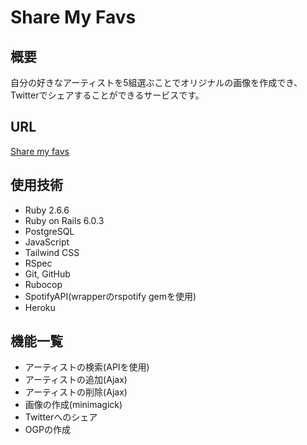 # Share My Favs
## 概要
自分の好きなアーティストを5組選ぶことでオリジナルの画像を作成でき、Twitterでシェアすることができるサービスです。
## URL
[Share my favs](https://share-my-favs.herokuapp.com/)
## 使用技術

- Ruby 2.6.6
- Ruby on Rails 6.0.3
- PostgreSQL
- JavaScript
- Tailwind CSS
- RSpec
- Git, GitHub
- Rubocop
- SpotifyAPI(wrapperのrspotify gemを使用)
- Heroku

## 機能一覧
- アーティストの検索(APIを使用)
- アーティストの追加(Ajax)
- アーティストの削除(Ajax)
- 画像の作成(minimagick)
- Twitterへのシェア
- OGPの作成